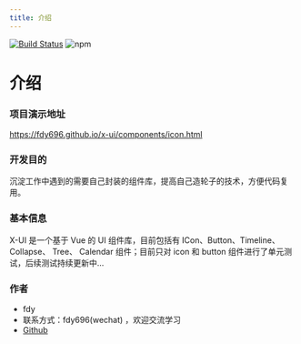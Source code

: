 ```yaml
---
title: 介绍
---
```


[![Build Status](https://travis-ci.org/Orange-ice/Ice-UI.svg?branch=master)](https://travis-ci.org/Orange-ice/Ice-UI)
![npm](https://img.shields.io/npm/v/ice-vue-ui)

# 介绍

### 项目演示地址

https://fdy696.github.io/x-ui/components/icon.html

### 开发目的

沉淀工作中遇到的需要自己封装的组件库，提高自己造轮子的技术，方便代码复用。

### 基本信息

X-UI 是一个基于 Vue 的 UI 组件库，目前包括有 ICon、Button、Timeline、Collapse、 Tree、 Calendar 组件；目前只对 icon 和 button 组件进行了单元测试，后续测试持续更新中...

### 作者

- fdy
- 联系方式：fdy696(wechat) ，欢迎交流学习
- [Github](https://github.com/fdy696/x-ui)
